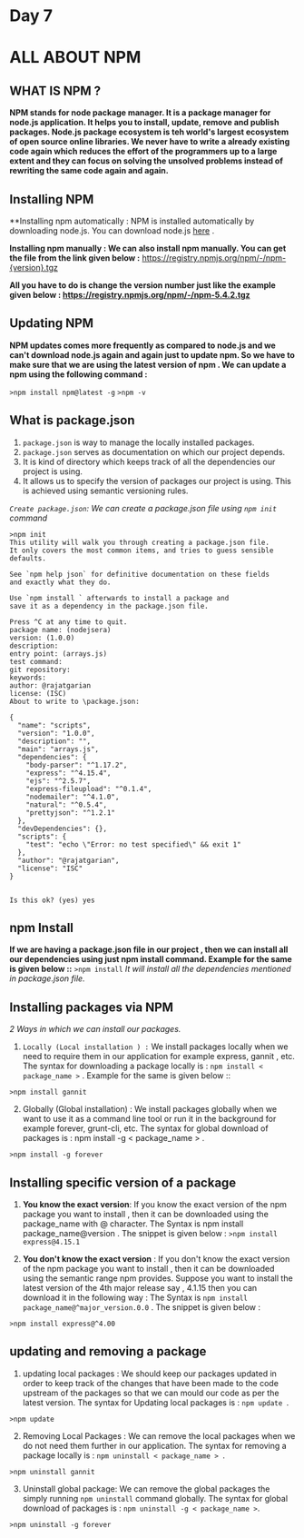 # Day 7
# ALL ABOUT NPM 

## WHAT IS NPM ?
**NPM stands for node package manager. It is a package manager for node.js application. It helps you to install, update, remove and publish packages. Node.js package ecosystem is teh world's largest ecosystem of open source online libraries. We never have to write a already existing code again which reduces the effort of the programmers up to a large extent and they can focus on solving the unsolved problems instead of rewriting the same code again and again.**

## Installing NPM 
**Installing npm automatically : NPM is installed automatically by downloading node.js. You can download node.js [here](https://nodejs.org/en/download) .

**Installing npm manually : We can also install npm manually. You can get the file from the link given below :**
https://registry.npmjs.org/npm/-/npm-{version}.tgz

**All you have to do is change the version number just like the example given below : https://registry.npmjs.org/npm/-/npm-5.4.2.tgz**

## Updating NPM
**NPM updates comes more frequently as compared to node.js and we can't download node.js again and again just to update npm. So we have to make sure that we are using the latest version of npm . We can update a npm using the following command :**

`>npm install npm@latest -g`
`>npm -v`

## What is package.json
1. `package.json` is way to manage the locally installed packages.
2. `package.json` serves as documentation on which our project depends.
3. It is kind of directory which keeps track of all the dependencies our project is using.
4. It allows us to specify the version of packages our project is using. This is achieved using semantic versioning rules.

*`Create package.json`: We can create a package.json file using `npm init` command*

```
>npm init
This utility will walk you through creating a package.json file.
It only covers the most common items, and tries to guess sensible defaults.

See `npm help json` for definitive documentation on these fields
and exactly what they do.

Use `npm install ` afterwards to install a package and
save it as a dependency in the package.json file.

Press ^C at any time to quit.
package name: (nodejsera)
version: (1.0.0)
description:
entry point: (arrays.js)
test command:
git repository:
keywords:
author: @rajatgarian
license: (ISC)
About to write to \package.json:

{
  "name": "scripts",
  "version": "1.0.0",
  "description": "",
  "main": "arrays.js",
  "dependencies": {
    "body-parser": "^1.17.2",
    "express": "^4.15.4",
    "ejs": "^2.5.7",
    "express-fileupload": "^0.1.4",
    "nodemailer": "^4.1.0",
    "natural": "^0.5.4",
    "prettyjson": "^1.2.1"
  },
  "devDependencies": {},
  "scripts": {
    "test": "echo \"Error: no test specified\" && exit 1"
  },
  "author": "@rajatgarian",
  "license": "ISC"
}


Is this ok? (yes) yes
```

## npm Install 
**If we are having a package.json file in our project , then we can install all our dependencies using just npm install command. Example for the same is given below ::**
`>npm install`
*It will install all the dependencies mentioned in package.json file.*

## Installing packages via NPM
*2 Ways in which we can install our packages.*

1. `Locally (Local installation ) :` We install packages locally when we need to require them in our application for example express, gannit , etc. The syntax for downloading a package locally is : `npm install < package_name >` .
Example for the same is given below ::

`>npm install gannit`

2. Globally (Global installation) : We install packages globally when we want to use it as a command line tool or run it in the background for example forever, grunt-cli, etc. The syntax for global download of packages is : npm install -g < package_name > .

`>npm install -g forever`

## Installing specific version of a package

1. **You know the exact version**: If you know the exact version of the npm package you want to install , then it can be downloaded using the package_name with @ character. The Syntax is npm install package_name@version . The snippet is given below :
`>npm install express@4.15.1`

2. **You don't know the exact version** : If you don't know the exact version of the npm package you want to install , then it can be downloaded using the semantic range npm provides. Suppose you want to install the latest version of the 4th major release say , 4.1.15 then you can download it in the following way : The Syntax is `npm install package_name@^major_version.0.0` . The snippet is given below :

`>npm install express@^4.00`

## updating and removing a package
1. updating local packages : We should keep our packages updated in order to keep track of the changes that have been made to the code upstream of the packages so that we can mould our code as per the latest version. The syntax for Updating local packages is : `npm update `.

`>npm update`

2. Removing Local Packages : We can remove the local packages when we do not need them further in our application. The syntax for removing a package locally is : `npm uninstall < package_name > `.

`>npm uninstall gannit`

3. Uninstall global package: We can remove the global packages the simply running `npm uninstall` command globally. The syntax for global download of packages is : `npm uninstall -g < package_name >`.

`>npm uninstall -g forever`